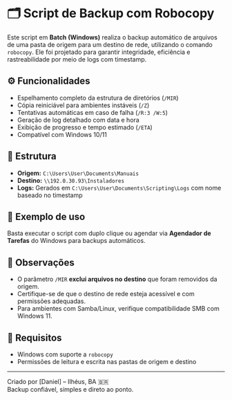 # 🗂️ Script de Backup com Robocopy

Este script em **Batch (Windows)** realiza o backup automático de arquivos de uma pasta de origem para um destino de rede, utilizando o comando `robocopy`. Ele foi projetado para garantir integridade, eficiência e rastreabilidade por meio de logs com timestamp.

## ⚙️ Funcionalidades

- Espelhamento completo da estrutura de diretórios (`/MIR`)
- Cópia reiniciável para ambientes instáveis (`/Z`)
- Tentativas automáticas em caso de falha (`/R:3 /W:5`)
- Geração de log detalhado com data e hora
- Exibição de progresso e tempo estimado (`/ETA`)
- Compatível com Windows 10/11

## 📁 Estrutura

- **Origem:** `C:\Users\User\Documents\Manuais`
- **Destino:** `\\192.0.30.93\Instaladores`
- **Logs:** Gerados em `C:\Users\User\Documents\Scripting\Logs` com nome baseado no timestamp

## 📝 Exemplo de uso

Basta executar o script com duplo clique ou agendar via **Agendador de Tarefas** do Windows para backups automáticos.

## 🚨 Observações

- O parâmetro `/MIR` **exclui arquivos no destino** que foram removidos da origem.
- Certifique-se de que o destino de rede esteja acessível e com permissões adequadas.
- Para ambientes com Samba/Linux, verifique compatibilidade SMB com Windows 11.

## 📌 Requisitos

- Windows com suporte a `robocopy`
- Permissões de leitura e escrita nas pastas de origem e destino

---

Criado por [Daniel] – Ilhéus, BA 🇧🇷  
Backup confiável, simples e direto ao ponto.

